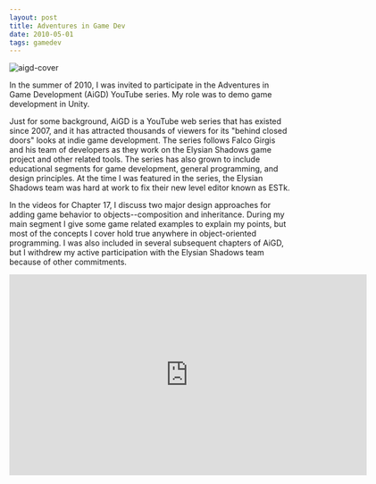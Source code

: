 ```yaml
---
layout: post
title: Adventures in Game Dev
date: 2010-05-01 
tags: gamedev
---
```


![aigd-cover](https://s3.us-east-2.amazonaws.com/jarrodparkes.com/aigd-cover.png "Adventures in Game Development")

In the summer of 2010, I was invited to participate in the Adventures in Game Development (AiGD) YouTube series. My role was to demo game development in Unity.

Just for some background, AiGD is a YouTube web series that has existed since 2007, and it has attracted thousands of viewers for its "behind closed doors" looks at indie game development. The series follows Falco Girgis and his team of developers as they work on the Elysian Shadows game project and other related tools. The series has also grown to include educational segments for game development, general programming, and design principles. At the time I was featured in the series, the Elysian Shadows team was hard at work to fix their new level editor known as ESTk.

In the videos for Chapter 17, I discuss two major design approaches for adding game behavior to objects--composition and inheritance. During my main segment I give some game related examples to explain my points, but most of the concepts I cover hold true anywhere in object-oriented programming. I was also included in several subsequent chapters of AiGD, but I withdrew my active participation with the Elysian Shadows team because of other commitments.

<div class="video-wrapper">
	<iframe width="640" height="360" src="https://www.youtube.com/embed/2vf0NAQxMlI" frameborder="0" allowfullscreen></iframe>
</div>

